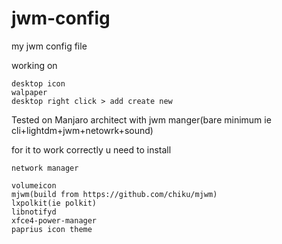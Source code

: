 # jwm-config
my jwm config file

working on

    desktop icon
    walpaper
    desktop right click > add create new

Tested on Manjaro architect with jwm manger(bare minimum ie cli+lightdm+jwm+netowrk+sound)

for it to work correctly u need to install

    network manager

    volumeicon
    mjwm(build from https://github.com/chiku/mjwm)
    lxpolkit(ie polkit)
    libnotifyd
    xfce4-power-manager
    paprius icon theme

